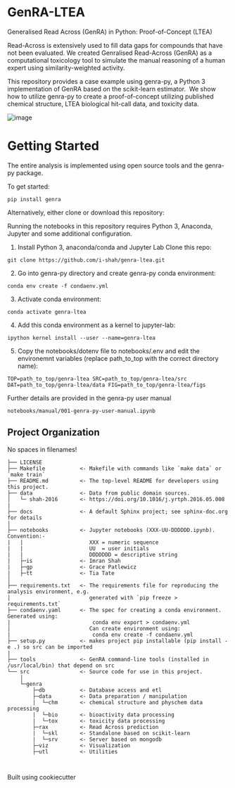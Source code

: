 GenRA-LTEA
==============================

Generalised Read Across (GenRA) in Python: Proof-of-Concept (LTEA)

Read-Across is extensively used to fill data gaps for compounds that have not been evaluated. We created Genralised Read-Across (GenRA) as a computational toxicology tool to simulate the manual reasoning of a human expert using similarity-weighted activity.

This repository provides a case example using genra-py, a Python 3 implementation of GenRA based on the scikit-learn estimator.  We show how to utilize genra-py to create a proof-of-concept utilizing published chemical structure, LTEA biological hit-call data, and toxicity data.

![image](https://user-images.githubusercontent.com/20391049/140403097-680c4db8-d26e-4c95-993d-6fe2b47cc33f.png)



Getting Started
==============================
The entire analysis is implemented using open source tools and the genra-py package. 

To get started:

`pip install genra`

Alternatively, either clone or download this repository:

Running the notebooks in this repository requires Python 3, Anaconda, Jupyter and some additional configuration.

1. Install Python 3, anaconda/conda and Jupyter Lab
Clone this repo:

`git clone https://github.com/i-shah/genra-ltea.git`

2. Go into genra-py directory and create genra-py conda environment:

`conda env create -f condaenv.yml`

3. Activate conda environment:

`conda activate genra-ltea`

4. Add this conda environment as a kernel to jupyter-lab:

`ipython kernel install --user --name=genra-ltea`

5. Copy the notebooks/dotenv file to notebooks/.env and edit the environemnt variables (replace path_to_top with the correct directory name):

`TOP=path_to_top/genra-ltea SRC=path_to_top/genra-ltea/src DAT=path_to_top/genra-ltea/data FIG=path_to_top/genra-ltea/figs`

Further details are provided in the genra-py user manual 

`notebooks/manual/001-genra-py-user-manual.ipynb`





Project Organization
------------
No spaces in filenames!

    ├── LICENSE
    ├── Makefile           <- Makefile with commands like `make data` or `make train`
    ├── README.md          <- The top-level README for developers using this project.
    ├── data               <- Data from public domain sources.
    │   └─ shah-2016       <- https://doi.org/10.1016/j.yrtph.2016.05.008
    |
    ├── docs               <- A default Sphinx project; see sphinx-doc.org for details
    │
    ├── notebooks          <- Jupyter notebooks (XXX-UU-DDDDDD.ipynb). Convention:- 
    |   |                     XXX = numeric sequence 
    |   |                     UU  = user initials
    |   |                     DDDDDDD = descriptive string 
    |   ├─is               <- Imran Shah
    |   ├─gp               <- Grace Patlewicz
    |   ├─tt               <- Tia Tate
    │
    ├── requirements.txt   <- The requirements file for reproducing the analysis environment, e.g.
    │                         generated with `pip freeze > requirements.txt`
    ├── condaenv.yaml      <- The spec for creating a conda environment. Generated using:
    |                          conda env export > condaenv.yml
    │                         Can create environment using:
    |                          conda env create -f condaenv.yml
    ├── setup.py           <- makes project pip installable (pip install -e .) so src can be imported
    |
    ├── tools              <- GenRA command-line tools (installed in /usr/local/bin) that depend on src 
    └── src                <- Source code for use in this project.
        │
        └─genra          
            ├─db           <- Database access and etl
            ├─data         <- Data preparation / manipulation
            |  └─chm       <- chemical structure and physchem data processing 
            |  └─bio       <- bioactivity data processing             
            |  └─tox       <- toxicity data processing             
            ├─rax          <- Read Across prediction
            |  └─skl       <- Standalone based on scikit-learn
            |  └─srv       <- Server based on mongodb 
            ├─viz          <- Visualization 
            ├─utl          <- Utilities
            
           
Built using cookiecutter 
